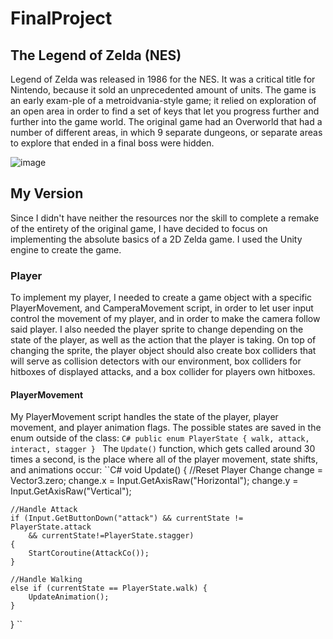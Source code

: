 # FinalProject

## The Legend of Zelda (NES)
Legend of Zelda was released in 1986 for the NES. It was a critical title for Nintendo, because it sold an unprecedented amount of units. The game is an early exam-ple of a metroidvania-style game; it relied on exploration of an open area in order to find a set of keys that let you progress further and further into the game world. The original game had an Overworld that had a number of different areas, in which 9 separate dungeons, or separate areas to explore that ended in a final boss were hidden. 

![image](https://user-images.githubusercontent.com/60623457/118228099-a3e85980-b457-11eb-9cec-fb1108662af6.png)

## My Version
Since I didn't have neither the resources nor the skill to complete a remake of the entirety of the original game, I have decided to focus on implementing the absolute basics of a 2D Zelda game. I used the Unity engine to create the game. 
### Player
To implement my player, I needed to create a game object with a specific PlayerMovement, and CamperaMovement script, in order to let user input control the movement of my player, and in order to make the camera follow said player. I also needed the player sprite to change depending on the state of the player, as well as the action that the player is taking. On top of changing the sprite, the player object should also create box colliders that will serve as collision detectors with our environment, box colliders for hitboxes of displayed attacks, and a box collider for players own hitboxes. 
#### PlayerMovement
My PlayerMovement script handles the state of the player, player movement, and player animation flags. The possible states are saved in the enum outside of the class:
``C#
public enum PlayerState
{
    walk,
    attack,
    interact,
    stagger
}
``
The `Update()` function, which gets called around 30 times a second, is the place where all of the player movement, state shifts, and animations occur:
``C#
void Update()
{
    //Reset Player Change
    change = Vector3.zero;
    change.x = Input.GetAxisRaw("Horizontal");
    change.y = Input.GetAxisRaw("Vertical");

    //Handle Attack
    if (Input.GetButtonDown("attack") && currentState != PlayerState.attack
        && currentState!=PlayerState.stagger)
    {
        StartCoroutine(AttackCo());
    }

    //Handle Walking
    else if (currentState == PlayerState.walk) {
        UpdateAnimation();
    }
}
``
